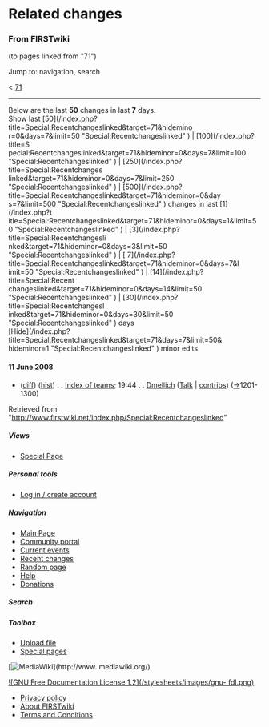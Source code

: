 # Related changes

### From FIRSTwiki

(to pages linked from "71")

Jump to: navigation, search

&lt; [71](/index.php?title=71&redirect=no "71" )  

* * *

Below are the last **50** changes in last **7** days.  
Show last [50](/index.php?title=Special:Recentchangeslinked&target=71&hidemino
r=0&days=7&limit=50 "Special:Recentchangeslinked" ) | [100](/index.php?title=S
pecial:Recentchangeslinked&target=71&hideminor=0&days=7&limit=100
"Special:Recentchangeslinked" ) | [250](/index.php?title=Special:Recentchanges
linked&target=71&hideminor=0&days=7&limit=250 "Special:Recentchangeslinked" )
| [500](/index.php?title=Special:Recentchangeslinked&target=71&hideminor=0&day
s=7&limit=500 "Special:Recentchangeslinked" ) changes in last [1](/index.php?t
itle=Special:Recentchangeslinked&target=71&hideminor=0&days=1&limit=50
"Special:Recentchangeslinked" ) | [3](/index.php?title=Special:Recentchangesli
nked&target=71&hideminor=0&days=3&limit=50 "Special:Recentchangeslinked" ) | [
7](/index.php?title=Special:Recentchangeslinked&target=71&hideminor=0&days=7&l
imit=50 "Special:Recentchangeslinked" ) | [14](/index.php?title=Special:Recent
changeslinked&target=71&hideminor=0&days=14&limit=50
"Special:Recentchangeslinked" ) | [30](/index.php?title=Special:Recentchangesl
inked&target=71&hideminor=0&days=30&limit=50 "Special:Recentchangeslinked" )
days  
[Hide](/index.php?title=Special:Recentchangeslinked&target=71&days=7&limit=50&
hideminor=1 "Special:Recentchangeslinked" ) minor edits

#### 11 June 2008

  * ([diff](/index.php?title=Index_of_teams&curid=708&diff=68317&oldid=67741 "Index of teams" )) ([hist](/index.php?title=Index_of_teams&curid=708&action=history "Index of teams" )) . . [Index of teams](/index.php/Index_of_teams "Index of teams" ); 19:44 . . [Dmellich](/index.php?title=User:Dmellich&action=edit "User:Dmellich" ) ([Talk](/index.php?title=User_talk:Dmellich&action=edit "User talk:Dmellich" ) | [contribs](/index.php?title=Special:Contributions&target=Dmellich "Special:Contributions" )) ([→](/index.php/Index_of_teams#1201-1300 "Index of teams" )1201-1300)

Retrieved from
"<http://www.firstwiki.net/index.php/Special:Recentchangeslinked>"

##### Views

  * [Special Page](/index.php/Special:Recentchangeslinked/71)

##### Personal tools

  * [Log in / create account](/index.php?title=Special:Userlogin&returnto=Special:Recentchangeslinked)

[](/index.php/Main_Page "Main Page" )

##### Navigation

  * [Main Page](/index.php/Main_Page)
  * [Community portal](/index.php/FIRSTwiki:Community_portal)
  * [Current events](/index.php/Current_events)
  * [Recent changes](/index.php/Special:Recentchanges)
  * [Random page](/index.php/Special:Random)
  * [Help](/index.php/Help:Contents)
  * [Donations](/index.php/FIRSTwiki:Site_support)

##### Search



##### Toolbox

  * [Upload file](/index.php/Special:Upload)
  * [Special pages](/index.php/Special:Specialpages)

[![MediaWiki](/skins/common/images/poweredby_mediawiki_88x31.png)](http://www.
mediawiki.org/)

[![GNU Free Documentation License 1.2](/stylesheets/images/gnu-
fdl.png)](http://www.gnu.org/copyleft/fdl.html)

  * [Privacy policy](/index.php/FIRSTwiki:Privacy_policy "FIRSTwiki:Privacy policy" )
  * [About FIRSTwiki](/index.php/FIRSTwiki:About "FIRSTwiki:About" )
  * [Terms and Conditions](/index.php/FIRSTwiki:Terms_and_conditions "FIRSTwiki:Terms and conditions" )


